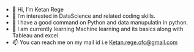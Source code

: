- 👋 Hi, I’m Ketan Rege
- 👀 I’m interested in DataScience and related coding skills.
- 🌱 I have a good command on Python and data manupulatin in python.
- 💞️ I am currently learning Machine learning and its basics along with Tableau and excel.
- 📫 You can reach me on my mail id i.e Ketan.rege.ofc@gmail.com
